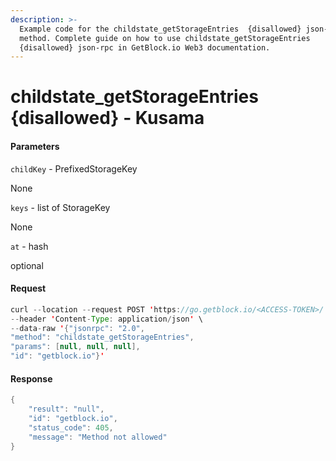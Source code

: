 ```yaml
---
description: >-
  Example code for the childstate_getStorageEntries  {disallowed} json-rpc
  method. Сomplete guide on how to use childstate_getStorageEntries 
  {disallowed} json-rpc in GetBlock.io Web3 documentation.
---
```


# childstate\_getStorageEntries {disallowed} - Kusama

#### Parameters

`childKey` - PrefixedStorageKey

None

`keys` - list of StorageKey

None

`at` - hash

optional

#### Request

```java
curl --location --request POST 'https://go.getblock.io/<ACCESS-TOKEN>/' \
--header 'Content-Type: application/json' \
--data-raw '{"jsonrpc": "2.0",
"method": "childstate_getStorageEntries",
"params": [null, null, null],
"id": "getblock.io"}'
```

#### Response

```java
{
    "result": "null",
    "id": "getblock.io",
    "status_code": 405,
    "message": "Method not allowed"
}
```
